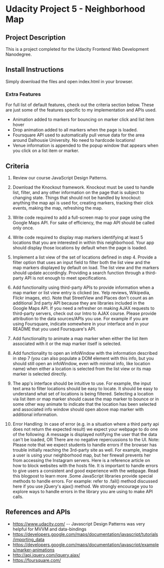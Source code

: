 
# Udacity Project 5 - Neighborhood Map
## Project Description
This is a project completed for the Udacity Frontend Web Development Nanodegree.

## Install Instructions
Simply download the files and open index.html in your browser.

### Extra Features
For full list of default features, check out the criteria section below. These are just some of the features specific to my implementation and APIs used.
- Animation added to markers for bouncing on marker click and list item hover
- Drop animation added to all markers when the page is loaded.
- Foursquare API used to automatically pull venue data for the area around Dalhousie University. No need to hardcode locations!
- Venue information is appended to the popup window that appears when you click on a list item or marker.

## Criteria
1. Review our course JavaScript Design Patterns.

2. Download the Knockout framework. Knockout must be used to handle list, filter, and any other information on the page that is subject to changing state. Things that should not be handled by knockout: anything the map api is used for, creating  markers, tracking their click events, making the map, refreshing the map.

3. Write code required to add a full-screen map to your page using the Google Maps API. For sake of efficiency, the map API should be called only once.

4. Write code required to display map markers identifying at least 5 locations that you are interested in within this neighborhood. Your app should display those locations by default when the page is loaded.

5. Implement a list view of the set of locations defined in step 4.
Provide a filter option that uses an input field to filter both the list view and the map markers displayed by default on load. The list view and the markers should update accordingly. Providing a search function through a third-party API is not enough to meet specifications.

6. Add functionality using third-party APIs to provide information when a map marker or list view entry is clicked (ex. Yelp reviews, Wikipedia, Flickr images, etc). Note that StreetView and Places don't count as an additional 3rd party API because they are libraries included in the Google Maps API. If you need a refresher on making AJAX requests to third-party servers, check out our Intro to AJAX course. Please provide attribution to the data sources/APIs you use. For example if you are using Foursquare, indicate somewhere in your interface and in your README that you used Foursquare's API.

7. Add functionality to animate a map marker when either the list item associated with it or the map marker itself is selected.

8. Add functionality to open an infoWindow with the information described in step 7 (you can also populate a DOM element with this info, but you should still open an infoWindow, even with minimal info, like location name) when either a location is selected from the list view or its map marker is selected directly.

9. The app's interface should be intuitive to use. For example, the input text area to filter locations should be easy to locate. It should be easy to understand what set of locations is being filtered. Selecting a location via list item or map marker should cause the map marker to bounce or in some other way animate to indicate that the location has been selected and associated info window should open above map marker with additional information.

10. Error Handling: In case of error (e.g. in a situation where a third party api does not return the expected result) we expect your webpage to do one of the following: A message is displayed notifying the user that the data can't be loaded, OR There are no negative repercussions to the UI. Note: Please note that we expect students to handle errors if the browser has trouble initially reaching the 3rd-party site as well. For example, imagine a user is using your neighborhood map, but her firewall prevents her from accessing the Instagram servers. Here is a reference article on how to block websites with the hosts file. It is important to handle errors to give users a consistent and good experience with the webpage. Read this blogpost to learn more .Some JavaScript libraries provide special methods to handle errors. For example: refer to .fail() method discussed here if you use jQuery's ajax() method. We strongly encourage you to explore ways to handle errors in the library you are using to make API calls.

## References and APIs
- https://www.udacity.com/ -- Javascript Design Patterns was very helpful for MVVM and data-bindings
- https://developers.google.com/maps/documentation/javascript/tutorials/importing_data
- https://developers.google.com/maps/documentation/javascript/examples/marker-animations
- http://api.jquery.com/jquery.ajax/
- https://foursquare.com/
